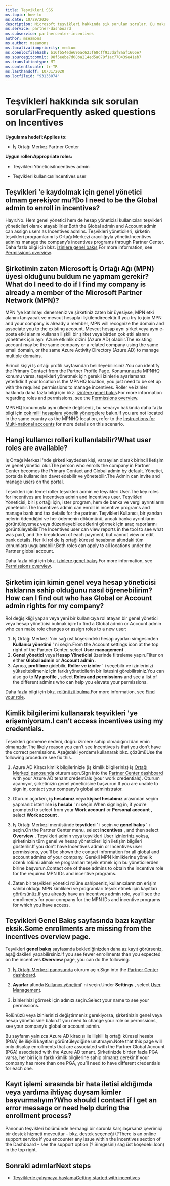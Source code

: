```yaml
---
title: Teşvikleri SSS
ms.topic: how-to
ms.date: 10/29/2020
description: Microsoft teşvikleri hakkında sık sorulan sorular. Bu makale, Kullanıcı rolleri, kaydetme veya hata iletileriyle ilgili ne yapılacak hakkında sorular içerir.
ms.service: partner-dashboard
ms.subservice: partnercenter-incentives
author: mseamons
ms.author: mseamons
ms.localizationpriority: medium
ms.openlocfilehash: b16fb54ede696ac623f68cff933daf8aaf1666e7
ms.sourcegitcommit: 98f5eebe7d08ba214ed5a078f1ac770439e41eb7
ms.translationtype: MT
ms.contentlocale: tr-TR
ms.lasthandoff: 10/31/2020
ms.locfileid: "93133074"
---
```

# <a name="frequently-asked-questions-on-incentives"></a><span data-ttu-id="469b2-104">Teşvikleri hakkında sık sorulan sorular</span><span class="sxs-lookup"><span data-stu-id="469b2-104">Frequently asked questions on Incentives</span></span>

<span data-ttu-id="469b2-105">**Uygulama hedefi:**</span><span class="sxs-lookup"><span data-stu-id="469b2-105">**Applies to:**</span></span>

- <span data-ttu-id="469b2-106">İş Ortağı Merkezi</span><span class="sxs-lookup"><span data-stu-id="469b2-106">Partner Center</span></span>

<span data-ttu-id="469b2-107">**Uygun roller:**</span><span class="sxs-lookup"><span data-stu-id="469b2-107">**Appropriate roles:**</span></span>

- <span data-ttu-id="469b2-108">Teşvikleri Yöneticisi</span><span class="sxs-lookup"><span data-stu-id="469b2-108">Incentives admin</span></span>

- <span data-ttu-id="469b2-109">Teşvikleri kullanıcısı</span><span class="sxs-lookup"><span data-stu-id="469b2-109">Incentives user</span></span>

## <a name="do-i-need-to-be-the-global-admin-to-enroll-in-incentives"></a><span data-ttu-id="469b2-110">Teşvikleri 'e kaydolmak için genel yönetici olmam gerekiyor mu?</span><span class="sxs-lookup"><span data-stu-id="469b2-110">Do I need to be the Global admin to enroll in incentives?</span></span>

<span data-ttu-id="469b2-111">Hayır.</span><span class="sxs-lookup"><span data-stu-id="469b2-111">No.</span></span> <span data-ttu-id="469b2-112">Hem genel yönetici hem de hesap yöneticisi kullanıcıları teşvikleri yöneticileri olarak atayabilirler.</span><span class="sxs-lookup"><span data-stu-id="469b2-112">Both the Global admin and Account admin can assign users as Incentives admins.</span></span> <span data-ttu-id="469b2-113">Teşvikleri yöneticileri, şirketin teşvikleri programlarını Iş Ortağı Merkezi aracılığıyla yönetir.</span><span class="sxs-lookup"><span data-stu-id="469b2-113">Incentives admins manage the company’s incentives programs through Partner Center.</span></span> <span data-ttu-id="469b2-114">Daha fazla bilgi için bkz. [izinlere genel bakış](permissions-overview.md).</span><span class="sxs-lookup"><span data-stu-id="469b2-114">For more information, see [Permissions overview](permissions-overview.md).</span></span>

## <a name="what-do-i-need-to-do-if-i-find-my-company-is-already-a-member-of-the-microsoft-partner-network-mpn"></a><span data-ttu-id="469b2-115">Şirketimin zaten Microsoft İş Ortağı Ağı (MPN) üyesi olduğunu buldum ne yapmam gerekir?</span><span class="sxs-lookup"><span data-stu-id="469b2-115">What do I need to do if I find my company is already a member of the Microsoft Partner Network (MPN)?</span></span>

<span data-ttu-id="469b2-116">MPN 'ye katılmayı denerseniz ve şirketiniz zaten bir üyesiyse, MPN etki alanını tanıyacak ve mevcut hesapla ilişkilendirecektir.</span><span class="sxs-lookup"><span data-stu-id="469b2-116">If you try to join MPN and your company is already a member, MPN will recognize the domain and associate you to the existing account.</span></span> <span data-ttu-id="469b2-117">Mevcut hesap aynı şirket veya aynı e-posta etki alanını kullanan ilişkili bir şirket veya birden çok etki alanını yönetmek için aynı Azure etkinlik dizini (Azure AD) olabilir.</span><span class="sxs-lookup"><span data-stu-id="469b2-117">The existing account may be the same company or a related company using the same email domain, or the same Azure Activity Directory (Azure AD) to manage multiple domains.</span></span>

<span data-ttu-id="469b2-118">Birincil kişiyi Iş ortağı profili sayfasından belirleyebilirsiniz.</span><span class="sxs-lookup"><span data-stu-id="469b2-118">You can identify the Primary Contact from the Partner Profile Page.</span></span> <span data-ttu-id="469b2-119">Konumunuzda MPNHQ konumu varsa, teşvikleri yönetmek için gerekli izinlerle ayarlamanız yeterlidir.</span><span class="sxs-lookup"><span data-stu-id="469b2-119">If your location is the MPNHQ location, you just need to be set up with the required permissions to manage incentives.</span></span> <span data-ttu-id="469b2-120">Roller ve izinler hakkında daha fazla bilgi için bkz. [izinlere genel bakış](permissions-overview.md).</span><span class="sxs-lookup"><span data-stu-id="469b2-120">For more information regarding roles and permissions, see the [Permissions overview](permissions-overview.md).</span></span>

<span data-ttu-id="469b2-121">MPNHQ konumuyla aynı ülkede değilseniz, bu senaryo hakkında daha fazla bilgi için [çok milli hesaplara yönelik yönergelere](https://support.microsoft.com/help/4515619/special-considerations-for-multi-national-partners-joining-the-microso) bakın.</span><span class="sxs-lookup"><span data-stu-id="469b2-121">If you are not located in the same country as the MPNHQ location, refer to the [Instructions for Multi-national accounts](https://support.microsoft.com/help/4515619/special-considerations-for-multi-national-partners-joining-the-microso) for more details on this scenario.</span></span>

## <a name="what-user-roles-are-available"></a><span data-ttu-id="469b2-122">Hangi kullanıcı rolleri kullanılabilir?</span><span class="sxs-lookup"><span data-stu-id="469b2-122">What user roles are available?</span></span>

<span data-ttu-id="469b2-123">Iş Ortağı Merkezi 'nde şirketi kaydeden kişi, varsayılan olarak birincil Iletişim ve genel yönetici olur.</span><span class="sxs-lookup"><span data-stu-id="469b2-123">The person who enrolls the company in Partner Center becomes the Primary Contact and Global admin by default.</span></span> <span data-ttu-id="469b2-124">Yönetici, portalda kullanıcıları davet edebilir ve yönetebilir.</span><span class="sxs-lookup"><span data-stu-id="469b2-124">The Admin can invite and manage users on the portal.</span></span>

<span data-ttu-id="469b2-125">Teşvikleri için temel roller teşvikleri admin ve teşvikleri User.</span><span class="sxs-lookup"><span data-stu-id="469b2-125">The key roles for incentives are Incentives admin and Incentives user.</span></span> <span data-ttu-id="469b2-126">Teşvikleri Yöneticisi, bir iş ortağı için, ister program, hem de banka ve vergi ayrıntılarını yönetebilir.</span><span class="sxs-lookup"><span data-stu-id="469b2-126">The Incentives admin can enroll in incentive programs and manage bank and tax details for the partner.</span></span> <span data-ttu-id="469b2-127">Teşvikleri Kullanıcı, bir yandan nelerin ödendiğini ve her ödemenin dökümünü, ancak banka ayrıntılarını görüntüleyemez veya düzenleyebileceklerini görmek için araç raporlarını görüntüleyebilir.</span><span class="sxs-lookup"><span data-stu-id="469b2-127">The Incentives user can view reports in the tool to see what was paid, and the breakdown of each payment, but cannot view or edit bank details.</span></span> <span data-ttu-id="469b2-128">Her iki rol de Iş ortağı küresel hesabının altındaki tüm konumlara uygulanabilir.</span><span class="sxs-lookup"><span data-stu-id="469b2-128">Both roles can apply to all locations under the Partner global account.</span></span>

<span data-ttu-id="469b2-129">Daha fazla bilgi için bkz. [izinlere genel bakış](permissions-overview.md).</span><span class="sxs-lookup"><span data-stu-id="469b2-129">For more information, see [Permissions overview](permissions-overview.md).</span></span>

## <a name="how-can-i-find-out-who-has-global-or-account-admin-rights-for-my-company"></a><span data-ttu-id="469b2-130">Şirketim için kimin genel veya hesap yöneticisi haklarına sahip olduğunu nasıl öğrenebilirim?</span><span class="sxs-lookup"><span data-stu-id="469b2-130">How can I find out who has Global or Account admin rights for my company?</span></span>

<span data-ttu-id="469b2-131">Rol değişikliği yapan veya yeni bir kullanıcıya rol atayan bir genel yönetici veya hesap yöneticisi bulmak için:</span><span class="sxs-lookup"><span data-stu-id="469b2-131">To find a Global admin or Account admin who can make role changes or assign roles to a new user:</span></span>

1. <span data-ttu-id="469b2-132">Iş Ortağı Merkezi 'nin sağ üst köşesindeki hesap ayarları simgesinden **Kullanıcı yönetimi** ' ni seçin.</span><span class="sxs-lookup"><span data-stu-id="469b2-132">From the Account settings icon at the top right of the Partner Center, select **User management** .</span></span>
2. <span data-ttu-id="469b2-133">**Genel yönetici** veya **Hesap Yöneticisi** üzerinde filtreleme yapın.</span><span class="sxs-lookup"><span data-stu-id="469b2-133">Filter on either **Global admin** or **Account admin** .</span></span>
3. <span data-ttu-id="469b2-134">Ayrıca, **profilime** gidebilir, **Roller ve izinler** ' i seçebilir ve izinlerinizi yükseltebilmeniz için farklı yöneticilerin bir listesini görebilirsiniz.</span><span class="sxs-lookup"><span data-stu-id="469b2-134">You can also go to **My profile** , select **Roles and permissions** and see a list of the different admins who can help you elevate your permissions.</span></span>
 
<span data-ttu-id="469b2-135">Daha fazla bilgi için bkz. [rolünüzü bulma](find-your-role.md).</span><span class="sxs-lookup"><span data-stu-id="469b2-135">For more information, see [Find your role](find-your-role.md).</span></span>  

## <a name="i-cant-access-incentives-using-my-credentials"></a><span data-ttu-id="469b2-136">Kimlik bilgilerimi kullanarak teşvikleri 'ye erişemiyorum.</span><span class="sxs-lookup"><span data-stu-id="469b2-136">I can’t access incentives using my credentials.</span></span>

<span data-ttu-id="469b2-137">Teşvikleri görmeme nedeni, doğru izinlere sahip olmadığınızdan emin olmanızdır.</span><span class="sxs-lookup"><span data-stu-id="469b2-137">The likely reason you can’t see Incentives is that you don’t have the correct permissions.</span></span> <span data-ttu-id="469b2-138">Aşağıdaki yordamı kullanarak bkz. çözümü</span><span class="sxs-lookup"><span data-stu-id="469b2-138">Use the following procedure see fix this.</span></span>

1. <span data-ttu-id="469b2-139">Azure AD Kiracı kimlik bilgilerinizle (iş kimlik bilgileriniz) iş [Ortağı Merkezi panosunda](https://partner.microsoft.com/dashboard/) oturum açın.</span><span class="sxs-lookup"><span data-stu-id="469b2-139">Sign into the [Partner Center dashboard](https://partner.microsoft.com/dashboard/) with your Azure AD tenant credentials (your work credentials).</span></span> <span data-ttu-id="469b2-140">Oturum açamıyor, şirketinizin genel yöneticisine başvurun.</span><span class="sxs-lookup"><span data-stu-id="469b2-140">If you are unable to  sign in, contact your company’s global administrator.</span></span>

2. <span data-ttu-id="469b2-141">Oturum açarken, **iş hesabınız** veya **kişisel hesabınız** arasından seçim yapmanız istenirse **iş hesabı** ' nı seçin.</span><span class="sxs-lookup"><span data-stu-id="469b2-141">When signing in, if you’re prompted to select from your **Work account** or **Personal account** , select **Work account** .</span></span>

3. <span data-ttu-id="469b2-142">Iş Ortağı Merkezi menüsünde **teşvikleri** ' i seçin ve **genel bakış** ' ı seçin.</span><span class="sxs-lookup"><span data-stu-id="469b2-142">On the Partner Center menu, select **Incentives** , and then select **Overview** .</span></span> <span data-ttu-id="469b2-143">Teşvikleri admin veya teşvikleri User izinleriniz yoksa, şirketinizin tüm genel ve hesap yöneticileri için iletişim bilgileri gösterilir.</span><span class="sxs-lookup"><span data-stu-id="469b2-143">If you don’t have Incentives admin or Incentives user permissions,  you’ll be shown the contact information for all global and account admins of your company.</span></span> <span data-ttu-id="469b2-144">Gerekli MPN kimliklerine yönelik özenk rolünü almak ve programları teşvik etmek için bu yöneticilerden birine başvurun.</span><span class="sxs-lookup"><span data-stu-id="469b2-144">Contact one of these admins to obtain the incentive role for the required MPN IDs and incentive programs.</span></span>

4. <span data-ttu-id="469b2-145">Zaten bir teşvikleri yönetici rolüne sahipseniz, kullanıcılarınızın erişim sahibi olduğu MPN kimlikleri ve programları teşvik etmek için kayıtları görürsünüz.</span><span class="sxs-lookup"><span data-stu-id="469b2-145">If you already have an Incentives admin role, you’ll see the enrollments for your company for the MPN IDs and incentive programs for which you have access.</span></span>

## <a name="some-enrollments-are-missing-from-the-incentives-overview-page"></a><span data-ttu-id="469b2-146">Teşvikleri Genel Bakış sayfasında bazı kayıtlar eksik.</span><span class="sxs-lookup"><span data-stu-id="469b2-146">Some enrollments are missing from the incentives overview page.</span></span>

<span data-ttu-id="469b2-147">Teşvikleri **genel bakış** sayfasında beklediğinizden daha az kayıt görürseniz, aşağıdakileri yapabilirsiniz.</span><span class="sxs-lookup"><span data-stu-id="469b2-147">If you see fewer enrollments than you expected on the incentives **Overview** page, you can do the following.</span></span>

1. <span data-ttu-id="469b2-148">[İş Ortağı Merkezi panosunda](https://partner.microsoft.com/dashboard/) oturum açın.</span><span class="sxs-lookup"><span data-stu-id="469b2-148">Sign into the [Partner Center dashboard](https://partner.microsoft.com/dashboard/).</span></span>

2. <span data-ttu-id="469b2-149">**Ayarlar** altında [Kullanıcı yönetimi](https://partner.microsoft.com/pcv/users)' ni seçin.</span><span class="sxs-lookup"><span data-stu-id="469b2-149">Under **Settings** , select [User Management](https://partner.microsoft.com/pcv/users).</span></span>

3. <span data-ttu-id="469b2-150">İzinlerinizi görmek için adınızı seçin.</span><span class="sxs-lookup"><span data-stu-id="469b2-150">Select your name to see your permissions.</span></span>

<span data-ttu-id="469b2-151">Rolünüzü veya izinlerinizi değiştirmeniz gerekiyorsa, şirketinizin genel veya hesap yöneticisine bakın.</span><span class="sxs-lookup"><span data-stu-id="469b2-151">If you need to change your role or permissions, see your company’s global or account admin.</span></span>

<span data-ttu-id="469b2-152">Bu sayfanın yalnızca Azure AD kiracısı ile ilişkili Iş ortağı küresel hesabı (PGA) ile ilişkili kayıtları görüntüleydiğine unutmayın.</span><span class="sxs-lookup"><span data-stu-id="469b2-152">Note that this page will only display enrollments that are associated with the Partner Global Account (PGA) associated with the Azure AD tenant.</span></span> <span data-ttu-id="469b2-153">Şirketinizde birden fazla PGA varsa, her biri için farklı kimlik bilgilerine sahip olmanız gerekir.</span><span class="sxs-lookup"><span data-stu-id="469b2-153">If your company has more than one PGA, you’ll need to have different credentials for each one.</span></span>

## <a name="who-should-i-contact-if-i-get-an-error-message-or-need-help-during-the-enrollment-process"></a><span data-ttu-id="469b2-154">Kayıt işlemi sırasında bir hata iletisi aldığımda veya yardıma ihtiyaç duysam kimler başvurmalıyım?</span><span class="sxs-lookup"><span data-stu-id="469b2-154">Who should I contact if I get an error message or need help during the enrollment process?</span></span>

<span data-ttu-id="469b2-155">Panonun teşvikleri bölümünde herhangi bir sorunla karşılaşırsanız çevrimiçi bir destek hizmeti mevcuttur – bkz. destek seçeneği (?</span><span class="sxs-lookup"><span data-stu-id="469b2-155">There is an online support service if you encounter any issue within the Incentives section of the Dashboard – see the support option (?</span></span> <span data-ttu-id="469b2-156">Simgesini) sağ üst köşedeki.</span><span class="sxs-lookup"><span data-stu-id="469b2-156">Icon) in the top right.</span></span>

## <a name="next-steps"></a><span data-ttu-id="469b2-157">Sonraki adımlar</span><span class="sxs-lookup"><span data-stu-id="469b2-157">Next steps</span></span>

- [<span data-ttu-id="469b2-158">Teşviklerle çalışmaya başlama</span><span class="sxs-lookup"><span data-stu-id="469b2-158">Getting started with incentives</span></span>](incentives-get-started-intro.md)
